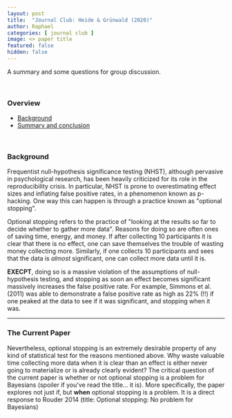 ```yaml
---
layout: post
title:  "Journal Club: Heide & Grünwald (2020)"
author: Raphael
categories: [ journal club ]
image: <> paper title
featured: false
hidden: false
---
```


A summary and some questions for group discussion.

<br>

### Overview
- [Background](#background)
- [Summary and conclusion](#summary-conclusion)

<br>
<a id='background'></a>

### Background

Frequentist null-hypothesis significance testing (NHST), although pervasive in psychological research, has been heavily criticized for its role in the reproducibility crisis. In particular, NHST is prone to overestimating effect sizes and inflating false positive rates, in a phenomenon known as p-hacking. One way this can happen is through a practice known as "optional stopping".

Optional stopping refers to the practice of "looking at the results so far to decide whether to gather more data". Reasons for doing so are often ones of saving time, energy, and money. If after collecting 10 participants it is clear that there is no effect, one can save themselves the trouble of wasting money collecting more. Similarly, if one collects 10 participants and sees that the data is *almost* significant, one can collect more data until it is.

**EXECPT**, doing so is a massive violation of the assumptions of null-hypothesis testing, and stopping as soon an effect becomes significant massively increases the false positive rate. For example, Simmons et al. (2011) was able to demonstrate a false positive rate as high as 22% (!!) if one peaked at the data to see if it was significant, and stopping when it was.

----

### The Current Paper

Nevertheless, optional stopping is an extremely desirable property of any kind of statistical test for the reasons mentioned above. Why waste valuable time collecting more data when it is clear than an effect is either never going to materialize or is already clearly evident? The critical question of the current paper is whether or not optional stopping is a problem for Bayesians (spoiler if you've read the title... it is). More specifically, the paper explores not just if, but **when** optional stopping is a problem. It is a direct response to Rouder 2014 (title: Optional stopping: No problem for Bayesians)
